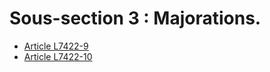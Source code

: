 # Sous-section 3 : Majorations.

* [Article L7422-9](./LEGIARTI000006904776.md)
* [Article L7422-10](./LEGIARTI000006904777.md)

